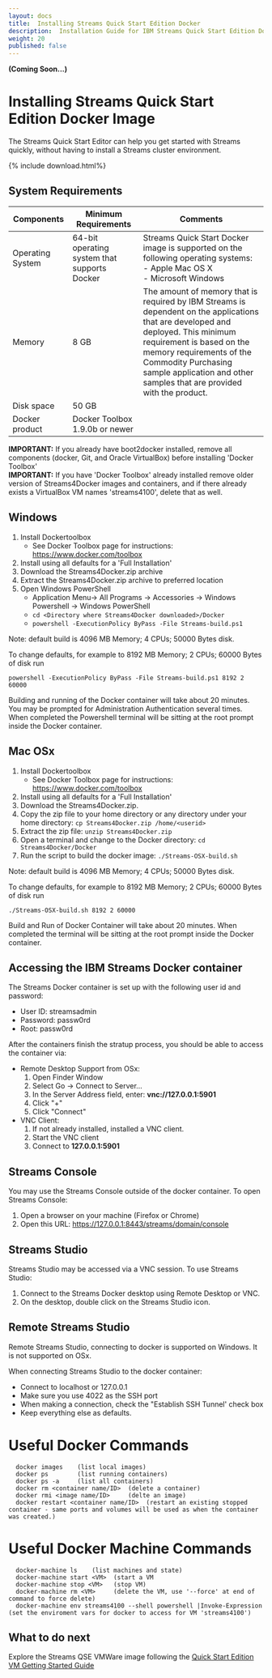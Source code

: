 ```yaml
---
layout: docs
title:  Installing Streams Quick Start Edition Docker 
description:  Installation Guide for IBM Streams Quick Start Edition Docker
weight: 20
published: false
---
```


**(Coming Soon...)**

# Installing Streams Quick Start Edition Docker Image

The Streams Quick Start Editor can help you get started with Streams quickly, without having to install a Streams cluster environment. 

{% include download.html%}

## System Requirements

| Components  | Minimum Requirements | Comments |
| ----------- | -------------------- | -------------|
| Operating System  | 64-bit operating system that supports Docker  | Streams Quick Start Docker image is supported on the following operating systems: <br>- Apple Mac OS X<br>- Microsoft Windows 
| Memory	  |8 GB	                 |The amount of memory that is required by IBM Streams is dependent on the applications that are developed and deployed.  This minimum requirement is based on the memory requirements of the Commodity Purchasing sample application and other samples that are provided with the product.     
| Disk space  | 50 GB |  |
| Docker product | Docker Toolbox 1.9.0b or newer	| |

<p>
<div class="alert alert-danger" role="alert"><b>IMPORTANT:</b> If you already have boot2docker installed, remove all components (docker, Git, and Oracle VirtualBox) before installing 'Docker Toolbox'</div>

<div class="alert alert-danger" role="alert"><b>IMPORTANT:</b> If you have 'Docker Toolbox' already installed remove older version of Streams4Docker images and containers, and if there already exists a VirtualBox VM names 'streams4100', delete that as well. </div>
</p>

## Windows

1.  Install Dockertoolbox
    * See Docker Toolbox page for instructions:  https://www.docker.com/toolbox
1.  Install using all defaults for a 'Full Installation'
1.  Download the Streams4Docker.zip archive 
1.  Extract the Streams4Docker.zip archive to preferred location
1.  Open Windows PowerShell
    * Application Menu-> All Programs -> Accessories -> Windows Powershell -> Windows PowerShell
    * `cd <Directory where Streams4Docker downloaded>/Docker`
    * `powershell -ExecutionPolicy ByPass -File Streams-build.ps1`
        
Note: default build is 4096 MB Memory; 4 CPUs; 50000 Bytes disk. 

To change defaults, for example to 8192 MB Memory; 2 CPUs; 60000 Bytes of disk run 

~~~~~~
powershell -ExecutionPolicy ByPass -File Streams-build.ps1 8192 2 60000
~~~~~~

<div class="alert alert-warning" role="alert">
Building and running of the Docker container will take about 20 minutes. 
You may be prompted for Administration Authentication several times. 
When completed the Powershell terminal will be sitting at the root prompt inside the Docker container.
</div>

## Mac OSx

1.  Install Dockertoolbox
    * See Docker Toolbox page for instructions:  https://www.docker.com/toolbox
1.  Install using all defaults for a 'Full Installation'
1.  Download the Streams4Docker.zip.  
1.  Copy the zip file to your home directory or any directory under your home directory:  `cp Streams4Docker.zip /home/<userid>`
1.  Extract the zip file:  `unzip Streams4Docker.zip`
1.  Open a terminal and change to the Docker directory:  `cd Streams4Docker/Docker`
1.  Run the script to build the docker image:  `./Streams-OSX-build.sh`


Note: default build is 4096 MB Memory; 4 CPUs; 50000 Bytes disk. 
          
To change defaults, for example to 8192 MB Memory; 2 CPUs; 60000 Bytes of disk run 
    
~~~~~~
./Streams-OSX-build.sh 8192 2 60000
~~~~~~

<div class="alert alert-warning" role="alert">
Build and Run of Docker Container will take about 20 minutes. When completed the terminal will be sitting at the root prompt inside the Docker container.
</div>

## Accessing the IBM Streams Docker container

The Streams Docker container is set up with the following user id and password:

* User ID:  streamsadmin
* Password:  passw0rd
* Root:  passw0rd

After the containers finish the stratup process, you should be able to access the container via:

* Remote Desktop Support from OSx:
    1. Open Finder Window
    1. Select Go -> Connect to Server...
    1. In the Server Address field, enter:  **vnc://127.0.0.1:5901**
    1. Click "+"
    1. Click "Connect"
* VNC Client:
    1. If not already installed, installed a VNC client.
    1. Start the VNC client
    1. Connect to **127.0.0.1:5901**

## Streams Console

You may use the Streams Console outside of the docker container.  To open Streams Console:

1.  Open a browser on your machine (Firefox or Chrome)
1.  Open this URL:  https://127.0.0.1:8443/streams/domain/console
 
## Streams Studio

Streams Studio may be accessed via a VNC session.  To use Streams Studio:

1.  Connect to the Streams Docker desktop using Remote Desktop or VNC.
1.  On the desktop, double click on the Streams Studio icon.

## Remote Streams Studio

Remote Streams Studio, connecting to docker is supported on Windows.  It is not supported on OSx.

When connecting Streams Studio to the docker container:

* Connect to localhost or 127.0.0.1
* Make sure you use 4022 as the SSH port
* When making a connection, check the "Establish SSH Tunnel' check box
* Keep everything else as defaults.

# Useful Docker Commands
~~~~~~
  docker images    (list local images)
  docker ps        (list running containers)
  docker ps -a     (list all containers)
  docker rm <container name/ID>  (delete a container)
  docker rmi <image name/ID>     (delte an image)
  docker restart <container name/ID>  (restart an existing stopped container - same ports and volumes will be used as when the container was created.)
~~~~~~

# Useful Docker Machine Commands

~~~~~~
  docker-machine ls    (list machines and state)
  docker-machine start <VM>  (start a VM
  docker-machine stop <VM>   (stop VM)
  docker-machine rm <VM>     (delete the VM, use '--force' at end of command to force delete)
  docker-machine env streams4100 --shell powershell |Invoke-Expression    (set the enviroment vars for docker to access for VM 'streams4100')
~~~~~~

## What to do next

Explore the Streams QSE VMWare image following the [Quick Start Edition VM Getting Started Guide](/streamsx.documentation/docs/4.1/qse-getting-started/)
